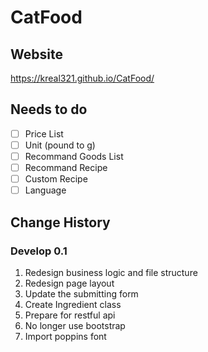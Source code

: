 # CatFood

## Website
https://kreal321.github.io/CatFood/

## Needs to do
- [ ] Price List
- [ ] Unit (pound to g)
- [ ] Recommand Goods List
- [ ] Recommand Recipe
- [ ] Custom Recipe
- [ ] Language

## Change History
### Develop 0.1
1. Redesign business logic and file structure
2. Redesign page layout
3. Update the submitting form
4. Create Ingredient class
5. Prepare for restful api
6. No longer use bootstrap
7. Import poppins font
